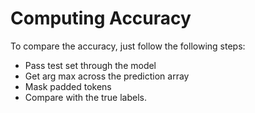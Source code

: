 # Computing Accuracy

To compare the accuracy, just follow the following steps:

* Pass test set through the model 
* Get arg max across the prediction array
* Mask padded tokens
* Compare with the true labels. 